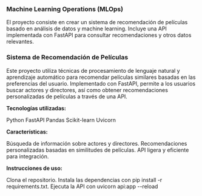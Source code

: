 ### Machine Learning Operations (MLOps) ###

El proyecto consiste en crear un sistema de recomendación de películas basado en análisis de datos y machine learning. Incluye una API implementada con FastAPI para consultar recomendaciones y otros datos relevantes.


### Sistema de Recomendación de Películas ###
Este proyecto utiliza técnicas de procesamiento de lenguaje natural y aprendizaje automático para recomendar películas similares basadas en las preferencias del usuario. Implementado con FastAPI, permite a los usuarios buscar actores y directores, así como obtener recomendaciones personalizadas de películas a través de una API.

**Tecnologías utilizadas:**

Python
FastAPI
Pandas
Scikit-learn
Uvicorn


__Características:__

Búsqueda de información sobre actores y directores.
Recomendaciones personalizadas basadas en similitudes de películas.
API ligera y eficiente para integración.

__Instrucciones de uso:__

Clona el repositorio.
Instala las dependencias con pip install -r requirements.txt.
Ejecuta la API con uvicorn api:app --reload
